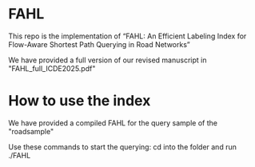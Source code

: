 # FAHL

This repo is the implementation of “FAHL: An Efficient Labeling Index for Flow-Aware Shortest Path Querying in Road Networks”

We have provided a full version of our revised manuscript in "FAHL_full_ICDE2025.pdf"

# How to use the index

We have provided a compiled FAHL for the query sample of the "roadsample"

Use these commands to start the querying:
cd into the folder and run 
./FAHL
